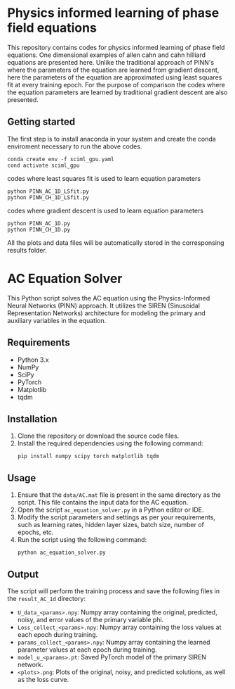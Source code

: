 # Physics informed learning of phase field equations
This repository contains codes for physics informed learning of phase field equations. One dimensional examples of allen cahn and cahn hilliard equations are presented here. Unlike the traditional approach of PINN's where the parameters of the equation are learned from gradient descent, here the parameters of the equation are approximated using least squares fit at every training epoch. For the purpose of comparison the codes where the equation parameters are learned by traditional gradient descent are also presented.


## Getting started
The first step is to install anaconda in your system
and create the conda enviroment necessary to run the above codes.

```
conda create env -f sciml_gpu.yaml
cond activate sciml_gpu
```
codes where least squares fit is used to learn equation parameters
```
python PINN_AC_1D_LSfit.py
python PINN_CH_1D_LSfit.py
```
codes where gradient descent is used to learn equation parameters

```
python PINN_AC_1D.py
python PINN_CH_1D.py
```

All the plots and data files will be automatically stored in the corresponsing results folder.



# AC Equation Solver

This Python script solves the AC equation using the Physics-Informed Neural Networks (PINN) approach. It utilizes the SIREN (Sinusoidal Representation Networks) architecture for modeling the primary and auxiliary variables in the equation.

## Requirements

- Python 3.x
- NumPy
- SciPy
- PyTorch
- Matplotlib
- tqdm

## Installation

1. Clone the repository or download the source code files.
2. Install the required dependencies using the following command:
   ```
   pip install numpy scipy torch matplotlib tqdm
   ```

## Usage

1. Ensure that the `data/AC.mat` file is present in the same directory as the script. This file contains the input data for the AC equation.
2. Open the script `ac_equation_solver.py` in a Python editor or IDE.
3. Modify the script parameters and settings as per your requirements, such as learning rates, hidden layer sizes, batch size, number of epochs, etc.
4. Run the script using the following command:
   ```
   python ac_equation_solver.py
   ```

## Output

The script will perform the training process and save the following files in the `result_AC_1d` directory:

- `U_data_<params>.npy`: Numpy array containing the original, predicted, noisy, and error values of the primary variable phi.
- `Loss_collect_<params>.npy`: Numpy array containing the loss values at each epoch during training.
- `params_collect_<params>.npy`: Numpy array containing the learned parameter values at each epoch during training.
- `model_u_<params>.pt`: Saved PyTorch model of the primary SIREN network.
- `<plots>.png`: Plots of the original, noisy, and predicted solutions, as well as the loss curve.
